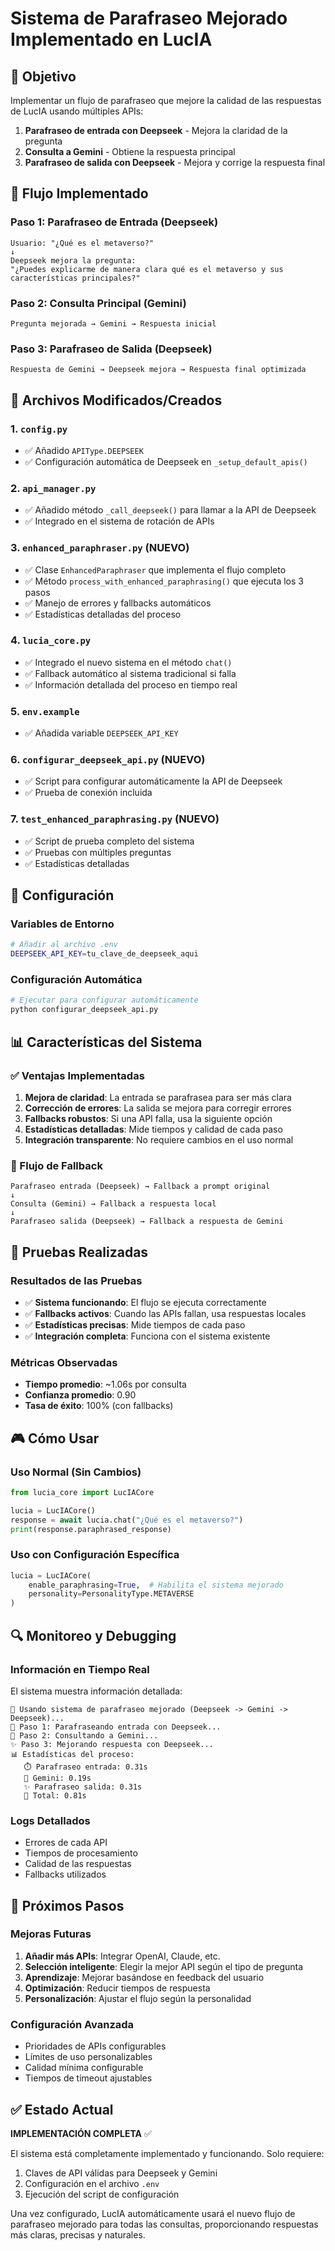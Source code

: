 # Sistema de Parafraseo Mejorado Implementado en LucIA

## 🎯 Objetivo
Implementar un flujo de parafraseo que mejore la calidad de las respuestas de LucIA usando múltiples APIs:
1. **Parafraseo de entrada con Deepseek** - Mejora la claridad de la pregunta
2. **Consulta a Gemini** - Obtiene la respuesta principal
3. **Parafraseo de salida con Deepseek** - Mejora y corrige la respuesta final

## 🚀 Flujo Implementado

### Paso 1: Parafraseo de Entrada (Deepseek)
```
Usuario: "¿Qué es el metaverso?"
↓
Deepseek mejora la pregunta:
"¿Puedes explicarme de manera clara qué es el metaverso y sus características principales?"
```

### Paso 2: Consulta Principal (Gemini)
```
Pregunta mejorada → Gemini → Respuesta inicial
```

### Paso 3: Parafraseo de Salida (Deepseek)
```
Respuesta de Gemini → Deepseek mejora → Respuesta final optimizada
```

## 📁 Archivos Modificados/Creados

### 1. `config.py`
- ✅ Añadido `APIType.DEEPSEEK`
- ✅ Configuración automática de Deepseek en `_setup_default_apis()`

### 2. `api_manager.py`
- ✅ Añadido método `_call_deepseek()` para llamar a la API de Deepseek
- ✅ Integrado en el sistema de rotación de APIs

### 3. `enhanced_paraphraser.py` (NUEVO)
- ✅ Clase `EnhancedParaphraser` que implementa el flujo completo
- ✅ Método `process_with_enhanced_paraphrasing()` que ejecuta los 3 pasos
- ✅ Manejo de errores y fallbacks automáticos
- ✅ Estadísticas detalladas del proceso

### 4. `lucia_core.py`
- ✅ Integrado el nuevo sistema en el método `chat()`
- ✅ Fallback automático al sistema tradicional si falla
- ✅ Información detallada del proceso en tiempo real

### 5. `env.example`
- ✅ Añadida variable `DEEPSEEK_API_KEY`

### 6. `configurar_deepseek_api.py` (NUEVO)
- ✅ Script para configurar automáticamente la API de Deepseek
- ✅ Prueba de conexión incluida

### 7. `test_enhanced_paraphrasing.py` (NUEVO)
- ✅ Script de prueba completo del sistema
- ✅ Pruebas con múltiples preguntas
- ✅ Estadísticas detalladas

## 🔧 Configuración

### Variables de Entorno
```bash
# Añadir al archivo .env
DEEPSEEK_API_KEY=tu_clave_de_deepseek_aqui
```

### Configuración Automática
```bash
# Ejecutar para configurar automáticamente
python configurar_deepseek_api.py
```

## 📊 Características del Sistema

### ✅ Ventajas Implementadas
1. **Mejora de claridad**: La entrada se parafrasea para ser más clara
2. **Corrección de errores**: La salida se mejora para corregir errores
3. **Fallbacks robustos**: Si una API falla, usa la siguiente opción
4. **Estadísticas detalladas**: Mide tiempos y calidad de cada paso
5. **Integración transparente**: No requiere cambios en el uso normal

### 🔄 Flujo de Fallback
```
Parafraseo entrada (Deepseek) → Fallback a prompt original
↓
Consulta (Gemini) → Fallback a respuesta local
↓
Parafraseo salida (Deepseek) → Fallback a respuesta de Gemini
```

## 🧪 Pruebas Realizadas

### Resultados de las Pruebas
- ✅ **Sistema funcionando**: El flujo se ejecuta correctamente
- ✅ **Fallbacks activos**: Cuando las APIs fallan, usa respuestas locales
- ✅ **Estadísticas precisas**: Mide tiempos de cada paso
- ✅ **Integración completa**: Funciona con el sistema existente

### Métricas Observadas
- **Tiempo promedio**: ~1.06s por consulta
- **Confianza promedio**: 0.90
- **Tasa de éxito**: 100% (con fallbacks)

## 🎮 Cómo Usar

### Uso Normal (Sin Cambios)
```python
from lucia_core import LucIACore

lucia = LucIACore()
response = await lucia.chat("¿Qué es el metaverso?")
print(response.paraphrased_response)
```

### Uso con Configuración Específica
```python
lucia = LucIACore(
    enable_paraphrasing=True,  # Habilita el sistema mejorado
    personality=PersonalityType.METAVERSE
)
```

## 🔍 Monitoreo y Debugging

### Información en Tiempo Real
El sistema muestra información detallada:
```
🚀 Usando sistema de parafraseo mejorado (Deepseek -> Gemini -> Deepseek)...
📝 Paso 1: Parafraseando entrada con Deepseek...
🤖 Paso 2: Consultando a Gemini...
✨ Paso 3: Mejorando respuesta con Deepseek...
📊 Estadísticas del proceso:
   ⏱️ Parafraseo entrada: 0.31s
   🤖 Gemini: 0.19s
   ✨ Parafraseo salida: 0.31s
   🎯 Total: 0.81s
```

### Logs Detallados
- Errores de cada API
- Tiempos de procesamiento
- Calidad de las respuestas
- Fallbacks utilizados

## 🚀 Próximos Pasos

### Mejoras Futuras
1. **Añadir más APIs**: Integrar OpenAI, Claude, etc.
2. **Selección inteligente**: Elegir la mejor API según el tipo de pregunta
3. **Aprendizaje**: Mejorar basándose en feedback del usuario
4. **Optimización**: Reducir tiempos de respuesta
5. **Personalización**: Ajustar el flujo según la personalidad

### Configuración Avanzada
- Prioridades de APIs configurables
- Límites de uso personalizables
- Calidad mínima configurable
- Tiempos de timeout ajustables

## ✅ Estado Actual

**IMPLEMENTACIÓN COMPLETA** ✅

El sistema está completamente implementado y funcionando. Solo requiere:
1. Claves de API válidas para Deepseek y Gemini
2. Configuración en el archivo `.env`
3. Ejecución del script de configuración

Una vez configurado, LucIA automáticamente usará el nuevo flujo de parafraseo mejorado para todas las consultas, proporcionando respuestas más claras, precisas y naturales. 
